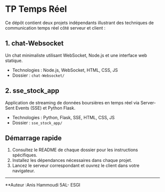 # TP Temps Réel

Ce dépôt contient deux projets indépendants illustrant des techniques de communication temps réel côté serveur et client :

## 1. chat-Websocket
Un chat minimaliste utilisant WebSocket, Node.js et une interface web statique.
- Technologies : Node.js, WebSocket, HTML, CSS, JS
- Dossier : `chat-Websocket/`

## 2. sse_stock_app
Application de streaming de données boursières en temps réel via Server-Sent Events (SSE) et Python Flask.
- Technologies : Python, Flask, SSE, HTML, CSS, JS
- Dossier : `sse_stock_app/`

## Démarrage rapide
1. Consultez le README de chaque dossier pour les instructions spécifiques.
2. Installez les dépendances nécessaires dans chaque projet.
3. Lancez le serveur correspondant et ouvrez le client dans votre navigateur.

---

**Auteur :Anis Hammoudi  5AL- ESGI


